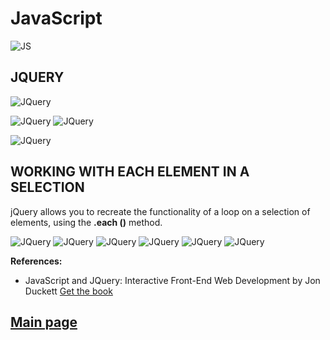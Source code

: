 
# JavaScript

![JS](../201classes/Images201/js.png)

## JQUERY

![JQuery](../301classes/Images301/JQ-and-JS.jpg)

![JQuery](../301classes/Images301/JQ5a.png)
![JQuery](../301classes/Images301/JQ5b.png)

![JQuery](../301classes/Images301/JQ6.png)

## WORKING WITH EACH ELEMENT IN A SELECTION

jQuery allows you to recreate the functionality of a loop on a selection of elements, using the **.each ()** method.

![JQuery](../301classes/Images301/JQ.png)
![JQuery](../301classes/Images301/JQ1.png)
![JQuery](../301classes/Images301/JQ2.png)
![JQuery](../301classes/Images301/JQ3.png)
![JQuery](../301classes/Images301/JQ4.png)
![JQuery](../301classes/Images301/JQ7.png)

**References:**

- JavaScript and JQuery: Interactive Front-End Web Development
by Jon Duckett [Get the book](https://www.amazon.com/JavaScript-JQuery-Interactive-Front-End-Development/dp/1118531647)

## [Main page](https://amjadmesmar.github.io/reading-notes/)
